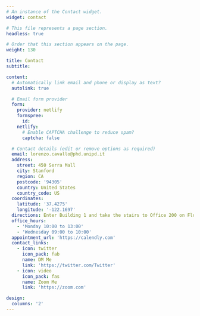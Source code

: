 ```yaml
---
# An instance of the Contact widget.
widget: contact

# This file represents a page section.
headless: true

# Order that this section appears on the page.
weight: 130

title: Contact
subtitle:

content:
  # Automatically link email and phone or display as text?
  autolink: true

  # Email form provider
  form:
    provider: netlify
    formspree:
      id:
    netlify:
      # Enable CAPTCHA challenge to reduce spam?
      captcha: false

  # Contact details (edit or remove options as required)
  email: lorenzo.cavallo@phd.unipd.it
  address:
    street: 450 Serra Mall
    city: Stanford
    region: CA
    postcode: '94305'
    country: United States
    country_code: US
  coordinates:
    latitude: '37.4275'
    longitude: '-122.1697'
  directions: Enter Building 1 and take the stairs to Office 200 on Floor 2
  office_hours:
    - 'Monday 10:00 to 13:00'
    - 'Wednesday 09:00 to 10:00'
  appointment_url: 'https://calendly.com'
  contact_links:
    - icon: twitter
      icon_pack: fab
      name: DM Me
      link: 'https://twitter.com/Twitter'
    - icon: video
      icon_pack: fas
      name: Zoom Me
      link: 'https://zoom.com'

design:
  columns: '2'
---
```

